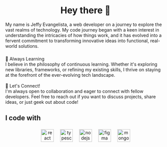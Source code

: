<h1 align="center">Hey  there 👋</h1>

<p align="left">My name is Jeffy Evangelista, a web developer on a journey to explore the vast realms of technology. My code journey began with a keen interest in understanding the intricacies of how things work, and it has evolved into a fervent commitment to transforming innovative ideas into functional, real-world solutions.</p>

###

<p align="left">🌱 Always Learning<br>I believe in the philosophy of continuous learning. Whether it's exploring new libraries, frameworks, or refining my existing skills, I thrive on staying at the forefront of the ever-evolving tech landscape.<br><br>🤝 Let's Connect!<br>I'm always open to collaboration and eager to connect with fellow developers. Feel free to reach out if you want to discuss projects, share ideas, or just geek out about code!</p>

###

<h2 align="left">I code with</h2>

###

<div align="center">
  <img src="https://cdn.jsdelivr.net/gh/devicons/devicon/icons/react/react-original.svg" height="40" alt="react logo"  />
  <img width="12" />
  <img src="https://cdn.jsdelivr.net/gh/devicons/devicon/icons/typescript/typescript-original.svg" height="40" alt="typescript logo"  />
  <img width="12" />
  <img src="https://cdn.jsdelivr.net/gh/devicons/devicon/icons/nodejs/nodejs-original.svg" height="40" alt="nodejs logo"  />
  <img width="12" />
  <img src="https://cdn.jsdelivr.net/gh/devicons/devicon/icons/figma/figma-original.svg" height="40" alt="figma logo"  />
  <img width="12" />
  <img src="https://cdn.jsdelivr.net/gh/devicons/devicon/icons/mongodb/mongodb-original.svg" height="40" alt="mongodb logo"  />
</div>

###
